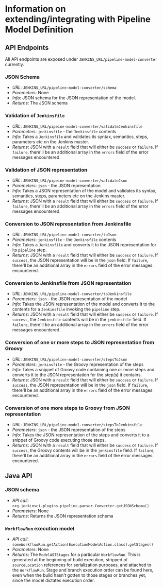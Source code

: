 # Information on extending/integrating with Pipeline Model Definition

## API Endpoints

All API endpoints are exposed under `JENKINS_URL/pipeline-model-converter` currently.

### JSON Schema
* *URL*: `JENKINS_URL/pipeline-model-converter/schema`
* *Parameters*: None
* *Info*: JSON schema for the JSON representation of the model.
* *Returns*: The JSON schema

### Validation of `Jenkinsfile`
* *URL*: `JENKINS_URL/pipeine-model-converter/validateJenkinsfile`
* *Parameters*: `jenkinsfile` - the `Jenkinsfile` contents
* *Info*: Takes a `Jenkinsfile` and validates its syntax, semantics, steps, parameters etc on the Jenkins master.
* *Returns*: JSON with a `result` field that will either be `success` or `failure`. If `failure`, there'll be an additional array in the `errors` field of the error messages encountered.

### Validation of JSON representation
* *URL*: `JENKINS_URL/pipeine-model-converter/validateJson`
* *Parameters*: `json` - the JSON representation
* *Info*: Takes a JSON representation of the model and validates its syntax, semantics, steps, parameters etc on the Jenkins master.
* *Returns*: JSON with a `result` field that will either be `success` or `failure`. If `failure`, there'll be an additional array in the `errors` field of the error messages encountered.

### Conversion to JSON representation from Jenkinsfile
* *URL*: `JENKINS_URL/pipeline-model-converter/toJson`
* *Parameters*: `jenkinsfile` - the `Jenkinsfile` contents
* *Info*: Takes a `Jenkinsfile` and converts it to the JSON representation for its `pipeline` step.
* *Returns*: JSON with a `result` field that will either be `success` or `failure`. If `success`, the JSON representation will be in the `json` field. If `failure`, there'll be an additional array in the `errors` field of the error messages encountered.

### Conversion to Jenkinsfile from JSON representation
* *URL*: `JENKINS_URL/pipeline-model-converter/toJenkinsfile`
* *Parameters*: `json` - the JSON representation of the model
* *Info*: Takes the JSON representation of the model and converts it to the contents for a `Jenkinsfile` invoking the `pipeline` step.
* *Returns*: JSON with a `result` field that will either be `success` or `failure`. If `success`, the `Jenkinsfile` contents will be in the `jenkinsfile` field. If `failure`, there'll be an additional array in the `errors` field of the error messages encountered.

### Conversion of one or more steps to JSON representation from Groovy
* *URL*: `JENKINS_URL/pipeline-model-converter/stepsToJson`
* *Parameters*: `jenkinsfile` - the Groovy representation of the steps
* *Info*: Takes a snippet of Groovy code containing one or more steps and converts it to the JSON representation for the step(s) it contains.
* *Returns*: JSON with a `result` field that will either be `success` or `failure`. If `success`, the JSON representation will be in the `json` field. If `failure`, there'll be an additional array in the `errors` field of the error messages encountered.

### Conversion of one more steps to Groovy from JSON representation
* *URL*: `JENKINS_URL/pipeline-model-converter/stepsToJenkinsfile`
* *Parameters*: `json` - the JSON representation of the steps
* *Info*: Takes the JSON representation of the steps and converts it to a snippet of Groovy code executing those steps.
* *Returns*: JSON with a `result` field that will either be `success` or `failure`. If `success`, the Groovy contents will be in the `jenkinsfile` field. If `failure`, there'll be an additional array in the `errors` field of the error messages encountered.

## Java API

### JSON schema
* *API call*: `org.jenkinsci.plugins.pipeline.parser.Converter.getJSONSchema()`
* *Parameters*: None
* *Returns*: Returns the JSON representation schema

### `WorkflowRun` execution model
* *API call*: `someWorkflowRun.getAction(ExecutionModelAction.class).getStages()`
* *Parameters*: None
* *Returns*: The `ModelASTStages` for a particular `WorkflowRun`. This is generated at the beginning of build execution, stripped of 
`sourceLocation` references for serialization purposes, and attached to the `WorkflowRun`. Stage and branch execution order can be found here, 
even when the build hasn't gotten to those stages or branches yet, since the model dictates execution order.

